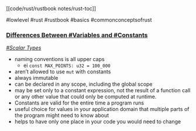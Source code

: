 [[code/rust/rustbook notes/rust-toc]]

#lowlevel #rust #rustbook #basics #commonconceptsofrust 

### [Differences Between #Variables and #Constants](https://doc.rust-lang.org/book/ch03-01-variables-and-mutability.html#differences-between-variables-and-constants)
*[#Scalar Types](https://doc.rust-lang.org/book/ch03-02-data-types.html#scalar-types)*

- naming conventions is all upper caps
	- ei `const MAX_POINTS: u32 = 100_000`
- aren’t allowed to use `mut` with constants
- always immutable
- can be declared in any scope, including the global scope
- may be set only to a constant expression, not the result of a function call or any other value that could only be computed at runtime.
- Constants are valid for the entire time a program runs
- useful choice for values in your application domain that multiple parts of the program might need to know about
- helps to have only one place in your code you would need to change